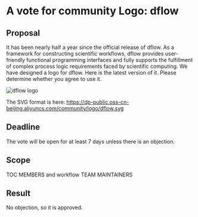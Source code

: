 # A vote for community Logo: dflow
 
## Proposal
It has been nearly half a year since the official release of dflow. As a framework for constructing scientific workflows, dflow provides user-friendly functional programming interfaces and fully supports the fulfillment of complex process logic requirements faced by scientific computing. We have designed a logo for dflow. Here is the latest version of it. Please determine whether you agree to use it. 

![dflow logo](https://dp-public.oss-cn-beijing.aliyuncs.com/community/logo/dflow.jpg)

The SVG format is here: https://dp-public.oss-cn-beijing.aliyuncs.com/community/logo/dflow.svg

  
## Deadline
The vote will be open for at least 7 days unless there is an objection.

## Scope
TOC MEMBERS and workflow TEAM MAINTAINERS

## Result
No objection, so it is approved.
